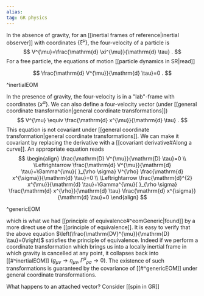 ```yaml
---
alias:
tag: GR physics
---
```


In the absence of gravity, for an [[inertial frames of reference|inertial observer]]  with coordinates $\left\{\xi^{\mu}\right\}$, the four-velocity of a particle is
$$
V^{\mu}=\frac{\mathrm{d} \xi^{\mu}}{\mathrm{d} \tau} .
$$
For a free particle, the equations of motion [[particle dynamics in SR|read]]

$$
\frac{\mathrm{d} V^{\mu}}{\mathrm{d} \tau}=0 .
$$

^inertialEOM

In the presence of gravity, the four-velocity is in a "lab"-frame with coordinates $\left\{x^{\alpha}\right\}$. We can also define a four-velocity vector (under [[general coordinate transformation|general coordinate transformations]])
$$
V^{\mu} \equiv \frac{\mathrm{d} x^{\mu}}{\mathrm{d} \tau} .
$$
This equation is not covariant under [[general coordinate transformation|general coordinate transformations]]. We can make it covariant by replacing the derivative with a [[covariant derivative#Along a curve]]. An appropriate equation reads
$$
\begin{align}
\frac{\mathrm{D} V^{\mu}}{\mathrm{D} \tau}=0 \\
\Leftrightarrow \frac{\mathrm{d} V^{\mu}}{\mathrm{d} \tau}+\Gamma^{\mu}{ }_{\rho \sigma} V^{\rho} \frac{\mathrm{d} x^{\sigma}}{\mathrm{d} \tau}=0 \\
\Leftrightarrow \frac{\mathrm{d}^{2} x^{\mu}}{\mathrm{d} \tau}+\Gamma^{\mu}{ }_{\rho \sigma} \frac{\mathrm{d} x^{\rho}}{\mathrm{d} \tau} \frac{\mathrm{d} x^{\sigma}}{\mathrm{d} \tau}=0
\end{align}
$$

^genericEOM

which is what we had [[principle of equivalence#^eomGeneric|found]] by a more direct use of the [[principle of equivalence]].
It is easy to verify that the above equation $\left(\frac{\mathrm{DV}^{\mu}}{\mathrm{D} \tau}=0\right)$ satisfies the principle of equivalence. Indeed if we perform a coordinate transformation which brings us into a locally inertial frame in which gravity is cancelled at any point, it collapses back into [[#^inertialEOM]] $\left(g_{\mu \nu} \rightarrow \eta_{\mu \nu}, \Gamma^{\mu}{ }_{\rho \sigma} \rightarrow 0\right)$. The existence of such transformations is guaranteed by the covariance of [[#^genericEOM]] under general coordinate transformations.

What happens to an attached vector? Consider [[spin in GR]]